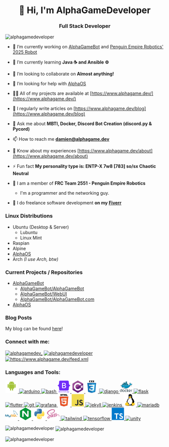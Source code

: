 <h1 align="center">👋 Hi, I'm AlphaGameDeveloper</h1>
<h3 align="center">Full Stack Developer</h3>

<p align="left"><img src="https://github-profile-trophy.vercel.app/?username=alphagamedeveloper" alt="alphagamedeveloper" /></p>

- 🔭 I’m currently working on [AlphaGameBot](https://www.alphagamebot.com) and [Penguin Empire Robotics' 2025 Robot](https://github.com/PenguinEmpire/swerve2025)

- 🌱 I’m currently learning **Java ☕ and Ansible ⚙️**

- 👯 I’m looking to collaborate on **Almost anything!**

- 🤝 I’m looking for help with [AlphaOS](https://alphagame.dev/projects/alphaos)

- 👨‍💻 All of my projects are available at [https://www.alphagame.dev/](https://www.alphagame.dev/)

- 📝 I regularly write articles on [https://www.alphagame.dev/blog](https://www.alphagame.dev/blog)

- 💬 Ask me about **MBTI, Docker, Discord Bot Creation (discord.py & Pycord)**

- 📫 How to reach me **damien@alphagame.dev**

- 📄 Know about my experiences [https://www.alphagame.dev/about](https://www.alphagame.dev/about)

- ⚡ Fun fact **My personality type is: ENTP-X 7w8 [783] so/sx Chaotic Neutral**

- 🐧 I am a member of **FRC Team 2551 - Penguin Empire Robotics**
  - I'm a programmer and the networking guy.

- 💼 I do freelance software development **on my [Fiverr](https://fiverr.com/damienboisvert)**
### Linux Distributions
- Ubuntu (Desktop & Server)
  - Lubuntu
  - Linux Mint
- Raspian
- Alpine
- [AlphaOS](https://alphagame.dev/projects/alphaos)
- Arch *(I use Arch, btw)*

### Current Projects / Repositories
- [AlphaGameBot](https://alphagamebot.com)
  - [AlphaGameBot/AlphaGameBot](https://github.com/AlphaGameBot/AlphaGameBot)
  - [AlphaGameBot/WebUI](https://github.com/AlphaGameBot/WebUI)
  - [AlphaGameBot/AlphaGameBot.com](https://github.com/AlphaGameBot/AlphaGameBot.com)
- [AlphaOS](https://github.com/AlphaGameDeveloper/AlphaOS)

### Blog Posts
My blog can be found [here](https://alphagame.dev/blog)!

<h3 align="left">Connect with me:</h3>
<p align="left">
<a href="https://twitter.com/alphagamedev_" target="blank"><img align="center" src="https://raw.githubusercontent.com/rahuldkjain/github-profile-readme-generator/master/src/images/icons/Social/twitter.svg" alt="alphagamedev_" height="30" width="40" /></a>
<a href="https://instagram.com/alphagamedeveloper" target="blank"><img align="center" src="https://raw.githubusercontent.com/rahuldkjain/github-profile-readme-generator/master/src/images/icons/Social/instagram.svg" alt="alphagamedeveloper" height="30" width="40" /></a>
<a href="https://www.alphagame.dev/feed.xml" target="blank"><img align="center" src="https://raw.githubusercontent.com/rahuldkjain/github-profile-readme-generator/master/src/images/icons/Social/rss.svg" alt="https://www.alphagame.dev/feed.xml" height="30" width="40" /></a>
</p>

<h3 align="left">Languages and Tools:</h3>
<p align="left"> <a href="https://developer.android.com" target="_blank" rel="noreferrer"> <img src="https://raw.githubusercontent.com/devicons/devicon/master/icons/android/android-original-wordmark.svg" alt="android" width="40" height="40"/> </a> <a href="https://www.arduino.cc/" target="_blank" rel="noreferrer"> <img src="https://cdn.worldvectorlogo.com/logos/arduino-1.svg" alt="arduino" width="40" height="40"/> </a> <a href="https://www.gnu.org/software/bash/" target="_blank" rel="noreferrer"> <img src="https://www.vectorlogo.zone/logos/gnu_bash/gnu_bash-icon.svg" alt="bash" width="40" height="40"/> </a> <a href="https://getbootstrap.com" target="_blank" rel="noreferrer"> <img src="https://raw.githubusercontent.com/devicons/devicon/master/icons/bootstrap/bootstrap-plain-wordmark.svg" alt="bootstrap" width="40" height="40"/> </a> <a href="https://www.w3schools.com/cs/" target="_blank" rel="noreferrer"> <img src="https://raw.githubusercontent.com/devicons/devicon/master/icons/csharp/csharp-original.svg" alt="csharp" width="40" height="40"/> </a> <a href="https://www.w3schools.com/css/" target="_blank" rel="noreferrer"> <img src="https://raw.githubusercontent.com/devicons/devicon/master/icons/css3/css3-original-wordmark.svg" alt="css3" width="40" height="40"/> </a> <a href="https://www.djangoproject.com/" target="_blank" rel="noreferrer"> <img src="https://cdn.worldvectorlogo.com/logos/django.svg" alt="django" width="40" height="40"/> </a> <a href="https://www.docker.com/" target="_blank" rel="noreferrer"> <img src="https://raw.githubusercontent.com/devicons/devicon/master/icons/docker/docker-original-wordmark.svg" alt="docker" width="40" height="40"/> </a> <a href="https://flask.palletsprojects.com/" target="_blank" rel="noreferrer"> <img src="https://www.vectorlogo.zone/logos/pocoo_flask/pocoo_flask-icon.svg" alt="flask" width="40" height="40"/> </a> <a href="https://flutter.dev" target="_blank" rel="noreferrer"> <img src="https://www.vectorlogo.zone/logos/flutterio/flutterio-icon.svg" alt="flutter" width="40" height="40"/> </a> <a href="https://git-scm.com/" target="_blank" rel="noreferrer"> <img src="https://www.vectorlogo.zone/logos/git-scm/git-scm-icon.svg" alt="git" width="40" height="40"/> </a> <a href="https://grafana.com" target="_blank" rel="noreferrer"> <img src="https://www.vectorlogo.zone/logos/grafana/grafana-icon.svg" alt="grafana" width="40" height="40"/> </a> <a href="https://www.w3.org/html/" target="_blank" rel="noreferrer"> <img src="https://raw.githubusercontent.com/devicons/devicon/master/icons/html5/html5-original-wordmark.svg" alt="html5" width="40" height="40"/> </a> <a href="https://developer.mozilla.org/en-US/docs/Web/JavaScript" target="_blank" rel="noreferrer"> <img src="https://raw.githubusercontent.com/devicons/devicon/master/icons/javascript/javascript-original.svg" alt="javascript" width="40" height="40"/> </a> <a href="https://jekyllrb.com/" target="_blank" rel="noreferrer"> <img src="https://www.vectorlogo.zone/logos/jekyllrb/jekyllrb-icon.svg" alt="jekyll" width="40" height="40"/> </a> <a href="https://www.jenkins.io" target="_blank" rel="noreferrer"> <img src="https://www.vectorlogo.zone/logos/jenkins/jenkins-icon.svg" alt="jenkins" width="40" height="40"/> </a> <a href="https://www.linux.org/" target="_blank" rel="noreferrer"> <img src="https://raw.githubusercontent.com/devicons/devicon/master/icons/linux/linux-original.svg" alt="linux" width="40" height="40"/> </a> <a href="https://mariadb.org/" target="_blank" rel="noreferrer"> <img src="https://www.vectorlogo.zone/logos/mariadb/mariadb-icon.svg" alt="mariadb" width="40" height="40"/> </a> <a href="https://www.mysql.com/" target="_blank" rel="noreferrer"> <img src="https://raw.githubusercontent.com/devicons/devicon/master/icons/mysql/mysql-original-wordmark.svg" alt="mysql" width="40" height="40"/> </a> <a href="https://www.nginx.com" target="_blank" rel="noreferrer"> <img src="https://raw.githubusercontent.com/devicons/devicon/master/icons/nginx/nginx-original.svg" alt="nginx" width="40" height="40"/> </a> <a href="https://www.python.org" target="_blank" rel="noreferrer"> <img src="https://raw.githubusercontent.com/devicons/devicon/master/icons/python/python-original.svg" alt="python" width="40" height="40"/> </a> <a href="https://sass-lang.com" target="_blank" rel="noreferrer"> <img src="https://raw.githubusercontent.com/devicons/devicon/master/icons/sass/sass-original.svg" alt="sass" width="40" height="40"/> </a> <a href="https://tailwindcss.com/" target="_blank" rel="noreferrer"> <img src="https://www.vectorlogo.zone/logos/tailwindcss/tailwindcss-icon.svg" alt="tailwind" width="40" height="40"/> </a> <a href="https://www.tensorflow.org" target="_blank" rel="noreferrer"> <img src="https://www.vectorlogo.zone/logos/tensorflow/tensorflow-icon.svg" alt="tensorflow" width="40" height="40"/> </a> <a href="https://www.typescriptlang.org/" target="_blank" rel="noreferrer"> <img src="https://raw.githubusercontent.com/devicons/devicon/master/icons/typescript/typescript-original.svg" alt="typescript" width="40" height="40"/> </a> <a href="https://unity.com/" target="_blank" rel="noreferrer"> <img src="https://www.vectorlogo.zone/logos/unity3d/unity3d-icon.svg" alt="unity" width="40" height="40"/> </a> </p>

<p><img align="left" src="https://github-readme-stats.vercel.app/api/top-langs?username=alphagamedeveloper&show_icons=true&locale=en&layout=compact" alt="alphagamedeveloper" /></p>

<p>&nbsp;<img align="center" src="https://github-readme-stats.vercel.app/api?username=alphagamedeveloper&show=reviews,discussions_started,discussions_answered,prs_merged,prs_merged_percentage&theme=tokyo_night&show_icons=true" alt="alphagamedeveloper" /></p>

<p><img align="center" src="https://github-readme-streak-stats.herokuapp.com/?user=alphagamedeveloper&" alt="alphagamedeveloper" /></p>
